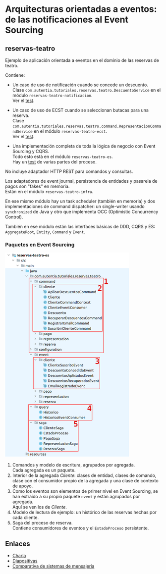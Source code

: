 # Arquitecturas orientadas a eventos: de las notificaciones al Event Sourcing

## reservas-teatro

Ejemplo de aplicación orientada a eventos en el dominio de las reservas de teatro.
 
Contiene:

* Un caso de uso de notificación cuando se concede un descuento.  
  Clase `com.autentia.tutoriales.reservas.teatro.DescuentoService` en el módulo `reservas-teatro-notificacion`.  
  Ver el [test](https://github.com/dav-garcia/reservas-teatro/blob/main/reservas-teatro-notification/src/test/java/com/autentia/tutoriales/reservas/teatro/DescuentoServiceTest.java).

* Un caso de uso de ECST cuando se seleccionan butacas para una reserva.  
  Clase `com.autentia.tutoriales.reservas.teatro.command.RepresentacionCommandService` en el módulo `reservas-teatro-ecst`.  
  Ver el [test](https://github.com/dav-garcia/reservas-teatro/blob/main/reservas-teatro-ecst/src/test/java/com/autentia/tutoriales/reservas/teatro/command/RepresentacionCommandServiceTest.java).

* Una implementación completa de toda la lógica de negocio con Event Sourcing y CQRS.  
  Todo esto está en el módulo `reservas-teatro-es`.  
  Hay un [test](https://github.com/dav-garcia/reservas-teatro/blob/main/reservas-teatro-es/src/test/java/com/autentia/tutoriales/reservas/teatro/ReservasTeatroTest.java) de varias partes del proceso.

No incluye adaptador HTTP REST para comandos y consultas.

Los adaptadores de event journal, persistencia de entidades y pasarela de pagos son "fakes" en memoria.  
Están en el módulo `reservas-teatro-infra`.

En ese mismo módulo hay un task scheduler (también en memoria) y dos implementaciones de command dispatcher:
un single-writer usando `synchronized` de Java y otro que implementa OCC (Optimistic Concurrency Control).

También en ese módulo están las interfaces básicas de DDD, CQRS y ES: `AggregateRoot`, `Entity`, `Command` y `Event`.

### Paquetes en Event Sourcing

![Paquetes](/Paquetes.png)

1. Comandos y modelo de escritura, agrupados por agregada.  
   Cada agregada es un paquete.
2. Interior de la agregada *Cliente*: clases de entidad, clases de comando,
   clase con el consumidor propio de la agregada y una clase de contexto de apoyo.
3. Como los eventos son elementos de primer nivel en Event Sourcing,
   se han extraído a su propio paquete `event` y están agrupados por agregada.  
   Aquí se ven los de *Cliente*.
4. Modelo de lectura de ejemplo: un histórico de las reservas hechas por cada cliente.
5. Saga del proceso de reserva.  
   Contiene consumidores de eventos y el `EstadoProceso` persistente.

## Enlaces

* [Charla](https://youtu.be/gX0DUO171jc)
* [Diapositivas](https://speakerdeck.com/dav_garcia/arquitecturas-orientadas-a-eventos-de-las-notificaciones-al-event-sourcing)
* [Comparativa de sistemas de mensajería](https://softwaremill.com/mqperf/)
